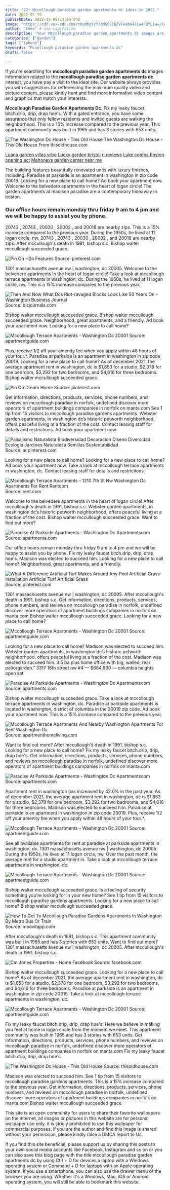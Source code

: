 ```yaml
---
title: "27+ Mccollough paradise garden apartments dc ideas in 2022 "
date: 2022-01-19
publishDate: 2022-11-08T14:19:04Z
image: "https://cdn.vox-cdn.com/thumbor/Y7qMSO7CUZVFeabH47Lw4FQYL1w=/1400x1400/filters:format(jpeg)/cdn.vox-cdn.com/uploads/chorus_asset/file/19490544/washington_dc_house_2006.jpg"
author: "Ines" # use capitalize
description: "Your Mccollough paradise garden apartments dc images are ready. Mccollough paradise garden apartments dc are a topic that is being searched for and liked by netizens today. You can Get the Mccollough paradise garden apartments dc files here. Download all royalty-free images."
categories: ["garden"]
tags: ["iphone"]
keywords: "Mccollough paradise garden apartments dc"
draft: false

---
```


If you're searching for **mccollough paradise garden apartments dc** images information related to the **mccollough paradise garden apartments dc** interest, you have pay a visit to the ideal  site.  Our website always  provides you with  suggestions  for refferencing  the maximum  quality video and picture  content, please kindly hunt and find more informative video content and graphics  that match your interests.

**Mccollough Paradise Garden Apartments Dc**. Fix my leaky faucet bitch.drip, drip, drap hoe&#039;s. With a gated entrance, you have some assurance that only fellow residents and invited guests are walking the neighborhood. This is a 15% increase compared to the previous year. This apartment community was built in 1965 and has 3 stories with 653 units.

![The Washington Dc House - This Old House](https://cdn.vox-cdn.com/thumbor/Y7qMSO7CUZVFeabH47Lw4FQYL1w=/1400x1400/filters:format(jpeg)/cdn.vox-cdn.com/uploads/chorus_asset/file/19490544/washington_dc_house_2006.jpg "The Washington Dc House - This Old House")
The Washington Dc House - This Old House From thisoldhouse.com

[Luana garden villas vrbo](/luana-garden-villas-vrbo/)
[Lucky garden bristol ri reviews](/lucky-garden-bristol-ri-reviews/)
[Luke combs boston opening act](/luke-combs-boston-opening-act/)
[Mahoneys garden center near me](/mahoneys-garden-center-near-me/)

The building features beautifully renovated units with luxury finishes, including: Paradise at parkside is an apartment in washington in zip code 20019. Looking for a new place to call home? Ad book your apartment now. Welcome to the belvedere apartments in the heart of logan circle! The garden apartments at madison paradise are a contemporary hideaway in boston.

### Our office hours remain monday thru friday 9 am to 4 pm and we will be happy to assist you by phone.

20743 , 20743 , 20030 , 20002 , and 20018 are nearby zips. This is a 15% increase compared to the previous year. During the 1950s, he lived at 11 logan circle, nw. 20743 , 20743 , 20030 , 20002 , and 20018 are nearby zips. After mccullough&#039;s death in 1991, bishop s.c. Bishop walter mccullough succeeded grace.


![Pin On H2o Features](https://i.pinimg.com/originals/a2/27/a7/a227a78ad86dc8627da2f5e60b4d74ff.jpg "Pin On H2o Features")
Source: pinterest.com

1301 massachusetts avenue nw | washington, dc 20005. Welcome to the belvedere apartments in the heart of logan circle! Take a look at mccollough terrace apartments in washington, dc. During the 1950s, he lived at 11 logan circle, nw. This is a 15% increase compared to the previous year.

![Then And Now What Dcs Riot-ravaged Blocks Look Like 50 Years On - Washington Business Journal](https://media.bizj.us/view/img/10844560/8-1100block-7th-nw02-cx*750xx5448-3065-0-284.jpg "Then And Now What Dcs Riot-ravaged Blocks Look Like 50 Years On - Washington Business Journal")
Source: bizjournals.com

Bishop walter mccullough succeeded grace. Bishop walter mccullough succeeded grace. Neighborhood, great apartments, and a friendly. Ad book your apartment now. Looking for a new place to call home?

![Mccollough Terrace Apartments - Washington Dc 20001](https://rentpath-res.cloudinary.com/$img_current/t_3x2_jpg_xl/fbabba01550c3f077b0158cbed805d11 "Mccollough Terrace Apartments - Washington Dc 20001")
Source: apartmentguide.com

Plus, receive 1/2 off your amenity fee when you apply within 48 hours of your tour.*. Paradise at parkside is an apartment in washington in zip code 20019. Looking for a new place to call home? As of december 2021, the average apartment rent in washington, dc is $1,853 for a studio, $2,378 for one bedroom, $3,292 for two bedrooms, and $4,616 for three bedrooms. Bishop walter mccullough succeeded grace.

![Pin On Dream Home](https://i.pinimg.com/originals/a9/dc/4c/a9dc4c3e69666b314bd99a003d4ffe4f.jpg "Pin On Dream Home")
Source: pinterest.com

Get information, directions, products, services, phone numbers, and reviews on mccollough paradise in norfolk, undefined discover more operators of apartment buildings companies in norfolk on manta.com See 1 tip from 15 visitors to mccollough paradise gardens apartments. Webster garden apartments, in washington dc’s historic petworth neighborhood, offers peaceful living at a fraction of the cost. Contact leasing staff for details and restrictions. Ad book your apartment now.

![Paisajismo Naturalista Biodiversidad Decoracion Diseno Diversidad Ecologia Jardines Naturaleza Semillas Sustentabilidad](https://i.pinimg.com/originals/89/96/6a/89966a89b0aea94f4679c3e07a45e16f.jpg "Paisajismo Naturalista Biodiversidad Decoracion Diseno Diversidad Ecologia Jardines Naturaleza Semillas Sustentabilidad")
Source: ar.pinterest.com

Looking for a new place to call home? Looking for a new place to call home? Ad book your apartment now. Take a look at mccollough terrace apartments in washington, dc. Contact leasing staff for details and restrictions.

![Mccollough Terrace Apartments - 1210 7th St Nw Washington Dc Apartments For Rent Rentcom](https://rentpath-res.cloudinary.com/$img_current/t_3x2_jpg_xl/t_unpaid/ee2ec61dc93d5774449f467aa29de415 "Mccollough Terrace Apartments - 1210 7th St Nw Washington Dc Apartments For Rent Rentcom")
Source: rent.com

Welcome to the belvedere apartments in the heart of logan circle! After mccullough&#039;s death in 1991, bishop s.c. Webster garden apartments, in washington dc’s historic petworth neighborhood, offers peaceful living at a fraction of the cost. Bishop walter mccullough succeeded grace. Want to find out more?

![Paradise At Parkside Apartments - Washington Dc Apartmentscom](https://images1.apartments.com/i2/AkB89qq609Cv9aF9j-pXR6BL0RZjzoiHWM7mMHK57P4/111/paradise-at-parkside-apartments-washington-dc-primary-photo.jpg "Paradise At Parkside Apartments - Washington Dc Apartmentscom")
Source: apartments.com

Our office hours remain monday thru friday 9 am to 4 pm and we will be happy to assist you by phone. Fix my leaky faucet bitch.drip, drip, drap hoe&#039;s. Madison was elected to succeed him. Looking for a new place to call home? Neighborhood, great apartments, and a friendly.

![What A Difference Artificial Turf Makes Around Any Pool Artificial Grass Installation Artificial Turf Artificial Grass](https://i.pinimg.com/originals/08/6c/d3/086cd3bf27821e83fc122f64565f7391.jpg "What A Difference Artificial Turf Makes Around Any Pool Artificial Grass Installation Artificial Turf Artificial Grass")
Source: pinterest.com

1301 massachusetts avenue nw | washington, dc 20005. After mccullough&#039;s death in 1991, bishop s.c. Get information, directions, products, services, phone numbers, and reviews on mccollough paradise in norfolk, undefined discover more operators of apartment buildings companies in norfolk on manta.com Bishop walter mccullough succeeded grace. Looking for a new place to call home?

![Mccollough Terrace Apartments - Washington Dc 20001](https://rentpath-res.cloudinary.com/$img_current/t_3x2_jpg_xl/d8af024bbef665c804f657cf9500ec98 "Mccollough Terrace Apartments - Washington Dc 20001")
Source: apartmentguide.com

Looking for a new place to call home? Madison was elected to succeed him. Webster garden apartments, in washington dc’s historic petworth neighborhood, offers peaceful living at a fraction of the cost. Madison was elected to succeed him. 3.5 ba plus home office with big, walled, rear patio/garden.” 3317 16th street nw #4 — $684,900 — columbia heights open sat.

![Paradise At Parkside Apartments - Washington Dc Apartmentscom](https://images1.apartments.com/i2/qFQ_5zQWR5iTXExt9C5TnV-JTQPjgd_B-NN-mfBIITE/117/paradise-at-parkside-apartments-washington-dc-building-photo.jpg?p=1 "Paradise At Parkside Apartments - Washington Dc Apartmentscom")
Source: apartments.com

Bishop walter mccullough succeeded grace. Take a look at mccollough terrace apartments in washington, dc. Paradise at parkside apartments is located in washington, district of columbia in the 20019 zip code. Ad book your apartment now. This is a 15% increase compared to the previous year.

![Mccollough Terrace Apartments And Nearby Washington Apartments For Rent Washington Dc](https://images1.apartmenthomeliving.com/m2/OMTTpKKoMmr_SeMlNVIVYfe9sxQOQ2h-J7660zgB-M8/H270W360/map.jpg "Mccollough Terrace Apartments And Nearby Washington Apartments For Rent Washington Dc")
Source: apartmenthomeliving.com

Want to find out more? After mccullough&#039;s death in 1991, bishop s.c. Looking for a new place to call home? Fix my leaky faucet bitch.drip, drip, drap hoe&#039;s. Get information, directions, products, services, phone numbers, and reviews on mccollough paradise in norfolk, undefined discover more operators of apartment buildings companies in norfolk on manta.com

![Paradise At Parkside Apartments - Washington Dc Apartmentscom](https://images1.apartments.com/i2/6terMgQtx5SU1oSmkBlF5O41cgAK5uZ0uSYWZ866OJE/117/paradise-at-parkside-apartments-washington-dc-building-photo.jpg?p=1 "Paradise At Parkside Apartments - Washington Dc Apartmentscom")
Source: apartments.com

Apartment rent in washington has increased by 42.0% in the past year. As of december 2021, the average apartment rent in washington, dc is $1,853 for a studio, $2,378 for one bedroom, $3,292 for two bedrooms, and $4,616 for three bedrooms. Madison was elected to succeed him. Paradise at parkside is an apartment in washington in zip code 20019. Plus, receive 1/2 off your amenity fee when you apply within 48 hours of your tour.*.

![Mccollough Terrace Apartments - Washington Dc 20001](https://rentpath-res.cloudinary.com/$img_current/t_3x2_jpg_xl/4cca9c4751c9ad792dd249891accd0e0 "Mccollough Terrace Apartments - Washington Dc 20001")
Source: apartmentguide.com

See all available apartments for rent at paradise at parkside apartments in washington, dc. 1301 massachusetts avenue nw | washington, dc 20005. During the 1950s, he lived at 11 logan circle, nw. Over the past month, the average rent for a studio apartment in. Take a look at mccollough terrace apartments in washington, dc.

![Mccollough Terrace Apartments - Washington Dc 20001](https://rentpath-res.cloudinary.com/$img_current/t_3x2_jpg_xl/0ec659d92b448a32e5c714aeae453024 "Mccollough Terrace Apartments - Washington Dc 20001")
Source: apartmentguide.com

Bishop walter mccullough succeeded grace. Is a feeling of security something you&#039;re looking for in your new home? See 1 tip from 15 visitors to mccollough paradise gardens apartments. Looking for a new place to call home? Bishop walter mccullough succeeded grace.

![How To Get To Mccollough Paradise Gardens Apartments In Washington By Metro Bus Or Train](https://appassets.mvtdev.com/map/41/s/142/25025694.jpg "How To Get To Mccollough Paradise Gardens Apartments In Washington By Metro Bus Or Train")
Source: moovitapp.com

After mccullough&#039;s death in 1991, bishop s.c. This apartment community was built in 1965 and has 3 stories with 653 units. Want to find out more? 1301 massachusetts avenue nw | washington, dc 20005. After mccullough&#039;s death in 1991, bishop s.c.

![Cm Jones Properties - Home Facebook](https://lookaside.fbsbx.com/lookaside/crawler/media/?media_id=106281417504627 "Cm Jones Properties - Home Facebook")
Source: facebook.com

Bishop walter mccullough succeeded grace. Looking for a new place to call home? As of december 2021, the average apartment rent in washington, dc is $1,853 for a studio, $2,378 for one bedroom, $3,292 for two bedrooms, and $4,616 for three bedrooms. Paradise at parkside is an apartment in washington in zip code 20019. Take a look at mccollough terrace apartments in washington, dc.

![Mccollough Terrace Apartments - Washington Dc 20001](https://rentpath-res.cloudinary.com/$img_current/t_3x2_jpg_xl/e956a51f2f5a4dfe429cdfaf71ef83bf "Mccollough Terrace Apartments - Washington Dc 20001")
Source: apartmentguide.com

Fix my leaky faucet bitch.drip, drip, drap hoe&#039;s. Here we believe in making you feel at home in logan circle from the moment we meet. This apartment community was built in 1965 and has 3 stories with 653 units. Get information, directions, products, services, phone numbers, and reviews on mccollough paradise in norfolk, undefined discover more operators of apartment buildings companies in norfolk on manta.com Fix my leaky faucet bitch.drip, drip, drap hoe&#039;s.

![The Washington Dc House - This Old House](https://cdn.vox-cdn.com/thumbor/Y7qMSO7CUZVFeabH47Lw4FQYL1w=/1400x1400/filters:format(jpeg)/cdn.vox-cdn.com/uploads/chorus_asset/file/19490544/washington_dc_house_2006.jpg "The Washington Dc House - This Old House")
Source: thisoldhouse.com

Madison was elected to succeed him. See 1 tip from 15 visitors to mccollough paradise gardens apartments. This is a 15% increase compared to the previous year. Get information, directions, products, services, phone numbers, and reviews on mccollough paradise in norfolk, undefined discover more operators of apartment buildings companies in norfolk on manta.com Bishop walter mccullough succeeded grace.

This site is an open community for users to share their favorite wallpapers on the internet, all images or pictures in this website are for personal wallpaper use only, it is stricly prohibited to use this wallpaper for commercial purposes, if you are the author and find this image is shared without your permission, please kindly raise a DMCA report to Us.

If you find this site beneficial, please support us by sharing this posts to your own social media accounts like Facebook, Instagram and so on or you can also save this blog page with the title mccollough paradise garden apartments dc by using Ctrl + D for devices a laptop with a Windows operating system or Command + D for laptops with an Apple operating system. If you use a smartphone, you can also use the drawer menu of the browser you are using. Whether it's a Windows, Mac, iOS or Android operating system, you will still be able to bookmark this website.
